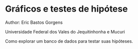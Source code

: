# Gráficos e testes de hipótese

Author: Eric Bastos Gorgens

Universidade Federal dos Vales do Jequitinhonha e Mucuri

Como explorar um banco de dados para testar suas hipóteses.
